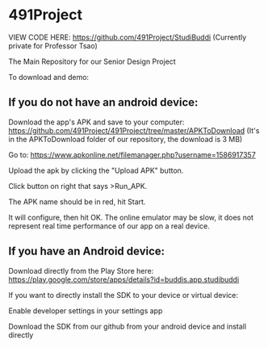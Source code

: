 # 491Project
VIEW CODE HERE: https://github.com/491Project/StudiBuddi
(Currently private for Professor Tsao)

The Main Repository for our Senior Design Project


To download and demo:

## If you do not have an android device:

Download the app's APK and save to your computer: https://github.com/491Project/491Project/tree/master/APKToDownload
(It's in the APKToDownload folder of our repository, the download is 3 MB)

Go to: https://www.apkonline.net/filemanager.php?username=1586917357

Upload the apk by clicking the "Upload APK" button.

Click button on right that says >Run_APK.

The APK name should be in red, hit Start.

It will configure, then hit OK.
The online emulator may be slow, it does not represent real time performance of our app on a real device.


## If you have an Android device:

Download directly from the Play Store here:
https://play.google.com/store/apps/details?id=buddis.app.studibuddi

If you want to directly install the SDK to your device or virtual device: 

Enable developer settings in your settings app

Download the SDK from our github from your android device and install directly

